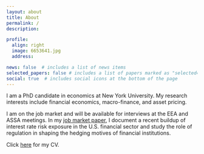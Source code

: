 ```yaml
---
layout: about
title: About
permalink: /
description: 

profile:
  align: right
  image: 6653641.jpg
  address: 

news: false  # includes a list of news items
selected_papers: false # includes a list of papers marked as "selected={true}"
social: true  # includes social icons at the bottom of the page
---
```


I am a PhD candidate in economics at New York University. My research interests include financial economics, macro-finance, and asset pricing. 

I am on the job market and will be available for interviews at the EEA and ASSA meetings. In my [job market paper](/assets/pdf/JMP.pdf), I document a recent buildup of interest rate risk exposure in the U.S. financial sector and study the role of regulation in shaping the hedging motives of financial institutions.

Click [here](/assets/pdf/CV.pdf) for  my CV.
